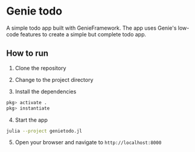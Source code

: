 # Genie todo

A simple todo app built with GenieFramework.
The app uses Genie's low-code features to create a simple but complete todo app.

## How to run

1. Clone the repository

2. Change to the project directory

3. Install the dependencies

  ```julia
  pkg> activate .
  pkg> instantiate
  ```

4. Start the app

  ```bash
  julia --project genietodo.jl
  ```

5. Open your browser and navigate to `http://localhost:8000`
